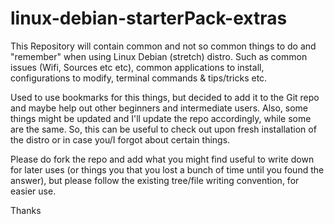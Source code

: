 # linux-debian-starterPack-extras

This Repository will contain common and not so common things to do and "remember" when using Linux Debian (stretch) distro.
Such as common issues (Wifi, Sources etc etc), common applications to install, configurations to modify, terminal commands & tips/tricks etc.

Used to use bookmarks for this things, but decided to add it to the Git repo and maybe help out other beginners and intermediate users.
Also, some things might be updated and I'll update the repo accordingly, while some are the same. So, this can be useful to check out upon fresh installation of the distro or in case you/I forgot about certain things.

Please do fork the repo and add what you might find useful to write down for later uses (or things you that you lost a bunch of time until you found the answer), but please follow the existing tree/file writing convention, for easier use.

Thanks

